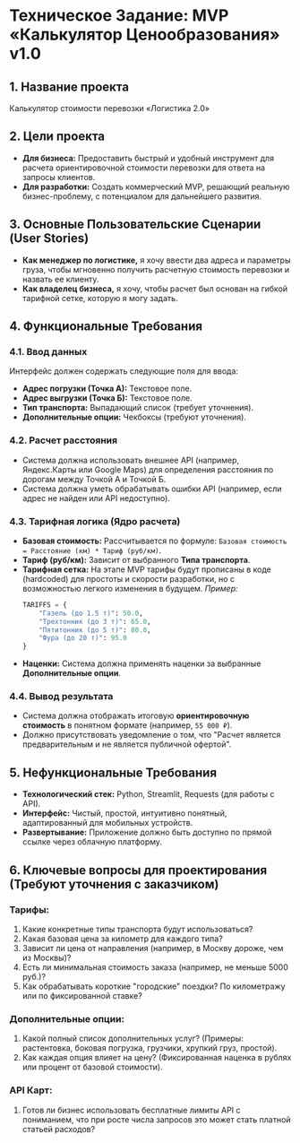 # Техническое Задание: MVP «Калькулятор Ценообразования» v1.0

## 1. Название проекта
Калькулятор стоимости перевозки «Логистика 2.0»

## 2. Цели проекта
*   **Для бизнеса:** Предоставить быстрый и удобный инструмент для расчета ориентировочной стоимости перевозки для ответа на запросы клиентов.
*   **Для разработки:** Создать коммерческий MVP, решающий реальную бизнес-проблему, с потенциалом для дальнейшего развития.

## 3. Основные Пользовательские Сценарии (User Stories)
*   **Как менеджер по логистике,** я хочу ввести два адреса и параметры груза, чтобы мгновенно получить расчетную стоимость перевозки и назвать ее клиенту.
*   **Как владелец бизнеса,** я хочу, чтобы расчет был основан на гибкой тарифной сетке, которую я могу задать.

## 4. Функциональные Требования

### 4.1. Ввод данных
Интерфейс должен содержать следующие поля для ввода:
*   **Адрес погрузки (Точка А):** Текстовое поле.
*   **Адрес выгрузки (Точка Б):** Текстовое поле.
*   **Тип транспорта:** Выпадающий список (требует уточнения).
*   **Дополнительные опции:** Чекбоксы (требуют уточнения).

### 4.2. Расчет расстояния
*   Система должна использовать внешнее API (например, Яндекс.Карты или Google Maps) для определения расстояния по дорогам между Точкой А и Точкой Б.
*   Система должна уметь обрабатывать ошибки API (например, если адрес не найден или API недоступно).

### 4.3. Тарифная логика (Ядро расчета)
*   **Базовая стоимость:** Рассчитывается по формуле: `Базовая стоимость = Расстояние (км) * Тариф (руб/км)`.
*   **Тариф (руб/км):** Зависит от выбранного **Типа транспорта**.
*   **Тарифная сетка:** На этапе MVP тарифы будут прописаны в коде (hardcoded) для простоты и скорости разработки, но с возможностью легкого изменения в будущем.
    *Пример:*
    ```python
    TARIFFS = {
        "Газель (до 1.5 т)": 50.0,
        "Трехтонник (до 3 т)": 65.0,
        "Пятитонник (до 5 т)": 80.0,
        "Фура (до 20 т)": 95.0
    }
    ```
*   **Наценки:** Система должна применять наценки за выбранные **Дополнительные опции**.

### 4.4. Вывод результата
*   Система должна отображать итоговую **ориентировочную стоимость** в понятном формате (например, `55 000 ₽`).
*   Должно присутствовать уведомление о том, что "Расчет является предварительным и не является публичной офертой".

## 5. Нефункциональные Требования
*   **Технологический стек:** Python, Streamlit, Requests (для работы с API).
*   **Интерфейс:** Чистый, простой, интуитивно понятный, адаптированный для мобильных устройств.
*   **Развертывание:** Приложение должно быть доступно по прямой ссылке через облачную платформу.

## 6. Ключевые вопросы для проектирования (Требуют уточнения с заказчиком)

### Тарифы:
1.  Какие конкретные типы транспорта будут использоваться?
2.  Какая базовая цена за километр для каждого типа?
3.  Зависит ли цена от направления (например, в Москву дороже, чем из Москвы)?
4.  Есть ли минимальная стоимость заказа (например, не меньше 5000 руб.)?
5.  Как обрабатывать короткие "городские" поездки? По километражу или по фиксированной ставке?

### Дополнительные опции:
1.  Какой полный список дополнительных услуг? (Примеры: растентовка, боковая погрузка, грузчики, хрупкий груз, простой).
2.  Как каждая опция влияет на цену? (Фиксированная наценка в рублях или процент от базовой стоимости).

### API Карт:
1.  Готов ли бизнес использовать бесплатные лимиты API с пониманием, что при росте числа запросов это может стать платной статьей расходов?
